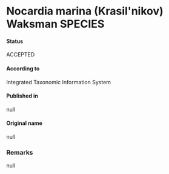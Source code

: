 # Nocardia marina (Krasil'nikov) Waksman SPECIES

#### Status
ACCEPTED

#### According to
Integrated Taxonomic Information System

#### Published in
null

#### Original name
null

### Remarks
null